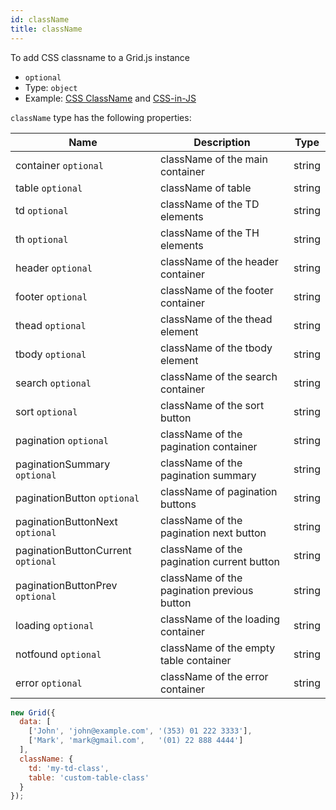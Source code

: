 ```yaml
---
id: className
title: className 
---
```


To add CSS classname to a Grid.js instance

 - `optional`
 - Type: `object`
 - Example: [CSS ClassName](../examples/css-classname.md) and [CSS-in-JS](../examples/css-in-js.md)

`className` type has the following properties:

<div className="full-width">

| Name                       | Description                       |  Type  |
|----------------------------|-----------------------------------|--------|
| container `optional`               | className of the main container   | string |
| table `optional`                   | className of table                | string |
| td `optional`                      | className of the TD elements      | string |
| th `optional`                      | className of the TH elements      | string |
| header `optional`                  | className of the header container | string |
| footer `optional`                  | className of the footer container | string |
| thead `optional`                   | className of the thead element | string |
| tbody `optional`                   | className of the tbody element | string |
| search `optional`                  | className of the search container | string |
| sort `optional`                    | className of the sort button | string |
| pagination `optional`              | className of the pagination container | string |
| paginationSummary `optional`       | className of the pagination summary | string |
| paginationButton `optional`        | className of pagination buttons | string |
| paginationButtonNext `optional`    | className of the pagination next button | string |
| paginationButtonCurrent `optional` | className of the pagination current button | string |
| paginationButtonPrev `optional`    | className of the pagination previous button | string |
| loading `optional`                 | className of the loading container | string |
| notfound `optional`                | className of the empty table container | string |
| error `optional`                   | className of the error container | string |

</div>

```js
new Grid({
  data: [
    ['John', 'john@example.com', '(353) 01 222 3333'],
    ['Mark', 'mark@gmail.com',   '(01) 22 888 4444']
  ],
  className: {
    td: 'my-td-class',
    table: 'custom-table-class' 
  }
});
```
